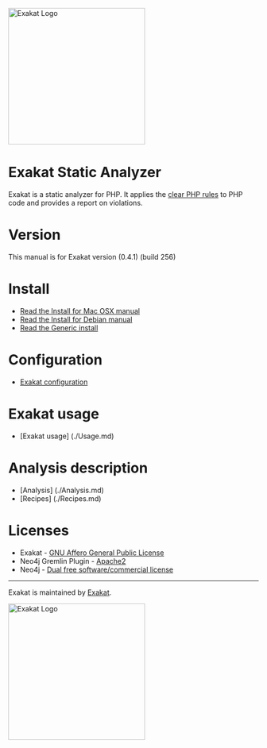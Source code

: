 <a href="http://exakat.io/"><img src="http://www.exakat.io/wp-content/uploads/2014/05/logo-exakat.png" alt="Exakat Logo" width="275" /></a>

Exakat Static Analyzer
======================

Exakat is a static analyzer for PHP. It applies the [clear PHP rules](http://github.com/dseguy/clearPHP/) to PHP code and provides a report on violations. 

# Version
This manual is for Exakat version (0.4.1) \(build 256\)

# Install
* [Read the Install for Mac OSX manual](./Installation.osx.md)
* [Read the Install for Debian manual](./Installation.debian.md)
* [Read the Generic install](./Installation.generic.md)

# Configuration

* [Exakat configuration](./Configuration.md)

# Exakat usage

* [Exakat usage] (./Usage.md)

# Analysis description

* [Analysis] (./Analysis.md)
* [Recipes] (./Recipes.md)

# Licenses

* Exakat - [GNU Affero General Public License](http://www.exakat.io/exakat-licence)
* Neo4j Gremlin Plugin - [Apache2](https://github.com/neo4j-contrib/gremlin-plugin/blob/master/LICENSE.txt)
* Neo4j - [Dual free software/commercial license](http://www.neo4j.org/learn/licensing)

- - -

Exakat is maintained by [Exakat](http://exakat.io/).

<a href="http://exakat.io"><img src="http://www.exakat.io/wp-content/uploads/2014/05/logo-exakat.png" alt="Exakat Logo" width="275" /></a>